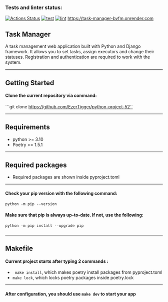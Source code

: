 ### Tests and linter status:
[![Actions Status](https://github.com/EzerTigger/python-project-52/actions/workflows/hexlet-check.yml/badge.svg)](https://github.com/EzerTigger/python-project-52/actions)
[![test](https://github.com/yuriy-kormin/python-project-52/actions/workflows/django-test.yml/badge.svg)](https://github.com/EzerTigger/python-project-52/actions/workflows/django-test.yml)
[![lint](https://github.com/yuriy-kormin/python-project-52/actions/workflows/linter-run.yml/badge.svg)](https://github.com/EzerTigger/python-project-52/actions/workflows/linter-run.yml)
https://task-manager-bvfm.onrender.com


## Task Manager
A task management web application built with Python and Django framework. 
It allows you to set tasks, assign executors and change their statuses. 
Registration and authentication are required to work with the system.
***
## Getting Started

#### Clone the current repository via command:
```git clone https://github.com/EzerTigger/python-project-52``

***

## Requirements
* python >= 3.10
* Poetry >= 1.5.1
***

## Required packages

* Required packages are shown inside pyproject.toml

***

#### Check your pip version with the following command:
```python -m pip --version```

#### Make sure that pip is always up-to-date. If not, use the following:
```python -m pip install --upgrade pip```


### 

*** 

## Makefile 

#### Current project starts after typing 2 commands :

* ``` make install```, which makes poetry install packages from pyproject.toml
* ```make lock```, which locks poetry packages inside poetry.lock
***

#### After configuration, you should use ```make dev``` to start your app